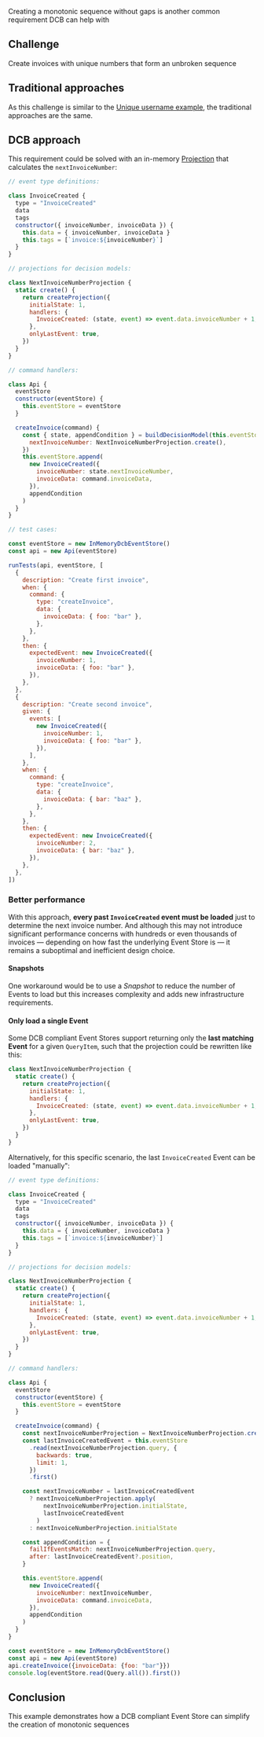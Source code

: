 
Creating a monotonic sequence without gaps is another common requirement DCB can help with

## Challenge

Create invoices with unique numbers that form an unbroken sequence

## Traditional approaches

As this challenge is similar to the [Unique username example](unique-username.md), the traditional approaches are the same.

## DCB approach

This requirement could be solved with an in-memory [Projection](../topics/projections.md) that calculates the `nextInvoiceNumber`:

```js
// event type definitions:

class InvoiceCreated {
  type = "InvoiceCreated"
  data
  tags
  constructor({ invoiceNumber, invoiceData }) {
    this.data = { invoiceNumber, invoiceData }
    this.tags = [`invoice:${invoiceNumber}`]
  }
}

// projections for decision models:

class NextInvoiceNumberProjection {
  static create() {
    return createProjection({
      initialState: 1,
      handlers: {
        InvoiceCreated: (state, event) => event.data.invoiceNumber + 1,
      },
      onlyLastEvent: true,
    })
  }
}

// command handlers:

class Api {
  eventStore
  constructor(eventStore) {
    this.eventStore = eventStore
  }

  createInvoice(command) {
    const { state, appendCondition } = buildDecisionModel(this.eventStore, {
      nextInvoiceNumber: NextInvoiceNumberProjection.create(),
    })
    this.eventStore.append(
      new InvoiceCreated({
        invoiceNumber: state.nextInvoiceNumber,
        invoiceData: command.invoiceData,
      }),
      appendCondition
    )
  }
}

// test cases:

const eventStore = new InMemoryDcbEventStore()
const api = new Api(eventStore)

runTests(api, eventStore, [
  {
    description: "Create first invoice",
    when: {
      command: {
        type: "createInvoice",
        data: {
          invoiceData: { foo: "bar" },
        },
      },
    },
    then: {
      expectedEvent: new InvoiceCreated({
        invoiceNumber: 1,
        invoiceData: { foo: "bar" },
      }),
    },
  },
  {
    description: "Create second invoice",
    given: {
      events: [
        new InvoiceCreated({
          invoiceNumber: 1,
          invoiceData: { foo: "bar" },
        }),
      ],
    },
    when: {
      command: {
        type: "createInvoice",
        data: {
          invoiceData: { bar: "baz" },
        },
      },
    },
    then: {
      expectedEvent: new InvoiceCreated({
        invoiceNumber: 2,
        invoiceData: { bar: "baz" },
      }),
    },
  },
])
```

<codapi-snippet engine="browser" sandbox="javascript" template="/assets/js/lib2.js"></codapi-snippet>

### Better performance

With this approach, **every past `InvoiceCreated` event must be loaded** just to determine the next invoice number. And although this may not introduce significant performance concerns with hundreds or even thousands of invoices — depending on how fast the underlying Event Store is — it remains a suboptimal and inefficient design choice.

#### Snapshots

One workaround would be to use a <dfn title="Periodic point-in-time representations of an Aggregate’s state, used to optimize performance by avoiding the need to replay all past events from the beginning">Snapshot</dfn> to reduce the number of Events to load but this increases complexity and adds new infrastructure requirements. 

#### Only load a single Event

Some DCB compliant Event Stores support returning only the **last matching Event** for a given `QueryItem`, such that the projection could be rewritten like this:


```js hl_lines="8"
class NextInvoiceNumberProjection {
  static create() {
    return createProjection({
      initialState: 1,
      handlers: {
        InvoiceCreated: (state, event) => event.data.invoiceNumber + 1,
      },
      onlyLastEvent: true,
    })
  }
}
```

Alternatively, for this specific scenario, the last `InvoiceCreated` Event can be loaded "manually":

```js hl_lines="36-54"
// event type definitions:

class InvoiceCreated {
  type = "InvoiceCreated"
  data
  tags
  constructor({ invoiceNumber, invoiceData }) {
    this.data = { invoiceNumber, invoiceData }
    this.tags = [`invoice:${invoiceNumber}`]
  }
}

// projections for decision models:

class NextInvoiceNumberProjection {
  static create() {
    return createProjection({
      initialState: 1,
      handlers: {
        InvoiceCreated: (state, event) => event.data.invoiceNumber + 1,
      },
      onlyLastEvent: true,
    })
  }
}

// command handlers:

class Api {
  eventStore
  constructor(eventStore) {
    this.eventStore = eventStore
  }

  createInvoice(command) {
    const nextInvoiceNumberProjection = NextInvoiceNumberProjection.create()
    const lastInvoiceCreatedEvent = this.eventStore
      .read(nextInvoiceNumberProjection.query, {
        backwards: true,
        limit: 1,
      })
      .first()

    const nextInvoiceNumber = lastInvoiceCreatedEvent
      ? nextInvoiceNumberProjection.apply(
          nextInvoiceNumberProjection.initialState,
          lastInvoiceCreatedEvent
        )
      : nextInvoiceNumberProjection.initialState

    const appendCondition = {
      failIfEventsMatch: nextInvoiceNumberProjection.query,
      after: lastInvoiceCreatedEvent?.position,
    }

    this.eventStore.append(
      new InvoiceCreated({
        invoiceNumber: nextInvoiceNumber,
        invoiceData: command.invoiceData,
      }),
      appendCondition
    )
  }
}

const eventStore = new InMemoryDcbEventStore()
const api = new Api(eventStore)
api.createInvoice({invoiceData: {foo: "bar"}})
console.log(eventStore.read(Query.all()).first())
```

<codapi-snippet engine="browser" sandbox="javascript" template="/assets/js/lib2.js"></codapi-snippet>

## Conclusion

This example demonstrates how a DCB compliant Event Store can simplify the creation of monotonic sequences